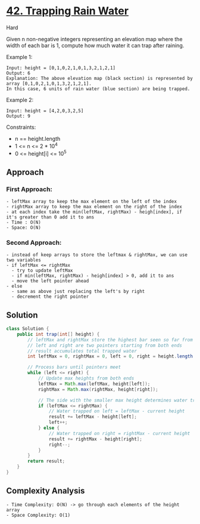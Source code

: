 # [42. Trapping Rain Water](https://leetcode.com/problems/trapping-rain-water/)
Hard


Given n non-negative integers representing an elevation map where the width of each bar is 1, compute how much water it can trap after raining.

 

Example 1:
```
Input: height = [0,1,0,2,1,0,1,3,2,1,2,1]
Output: 6
Explanation: The above elevation map (black section) is represented by array [0,1,0,2,1,0,1,3,2,1,2,1]. 
In this case, 6 units of rain water (blue section) are being trapped.
```
Example 2:
```
Input: height = [4,2,0,3,2,5]
Output: 9
 ```

Constraints:

- n == height.length
- 1 <= n <= 2 * 10<sup>4</sup>
- 0 <= height[i] <= 10<sup>5</sup>

## Approach
### First Approach:
```
- leftMax array to keep the max element on the left of the index
- rightMax array to keep the max element on the right of the index
- at each index take the min(leftMax, rightMax) - heigh[index], if it's greater than 0 add it to ans
- Time : O(N)
- Space: O(N)
```
### Second Approach:
```
- instead of keep arrays to store the leftmax & rightMax, we can use two variables
- if leftMax <= rightMax
  - try to update leftMax
  - if min(leftMax, rightMax) - heigh[index] > 0, add it to ans
  - move the left pointer ahead
- else
  - same as above just replacing the left's by right
  - decrement the right pointer
```
## Solution
```java
class Solution {
    public int trap(int[] height) {
        // leftMax and rightMax store the highest bar seen so far from left and right ends
        // left and right are two pointers starting from both ends
        // result accumulates total trapped water
        int leftMax = 0, rightMax = 0, left = 0, right = height.length - 1, result = 0;

        // Process bars until pointers meet
        while (left <= right) {
            // Update max heights from both ends
            leftMax = Math.max(leftMax, height[left]);
            rightMax = Math.max(rightMax, height[right]);

            // The side with the smaller max height determines water trapping
            if (leftMax <= rightMax) {
                // Water trapped on left = leftMax - current height
                result += leftMax - height[left];
                left++;
            } else {
                // Water trapped on right = rightMax - current height
                result += rightMax - height[right];
                right--;
            }
        }
        return result;
    }
}


```
## Complexity Analysis
```
- Time Complexity: O(N) -> go through each elements of the height array
- Space Complexity: O(1)
```
